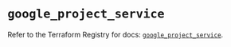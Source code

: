 # `google_project_service`

Refer to the Terraform Registry for docs: [`google_project_service`](https://registry.terraform.io/providers/hashicorp/google-beta/6.18.1/docs/resources/google_project_service).
